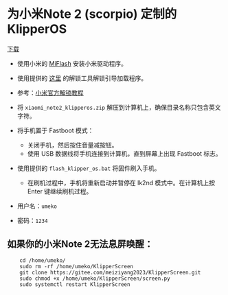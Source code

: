 # 为小米Note 2 (scorpio) 定制的 KlipperOS

[下载](https://github.com/umeiko/KlipperPhonesLinux/releases/tag/Xiaomi_note2)

- 使用小米的 [MiFlash](https://cdn.alsgp0.fds.api.mi-img.com/micomm/MiFlash2020-3-14-0.rar) 安装小米驱动程序。
- 使用提供的 [这里](https://github.com/umeiko/KlipperPhonesLinux/releases/download/Xiaomi_msm8953_Phones/xiaomi_bl_unlock_tool.zip) 的解锁工具解锁引导加载程序。
- 参考：[小米官方解锁教程](https://www.miui.com/unlock/index.html)
- 将 `xiaomi_note2_klipperos.zip` 解压到计算机上，确保目录名称只包含英文字符。
- 将手机置于 Fastboot 模式：
    - 关闭手机，然后按住音量减按钮。
    - 使用 USB 数据线将手机连接到计算机，直到屏幕上出现 Fastboot 标志。
- 使用提供的 `flash_klipper_os.bat` 将固件刷入手机。
    - 在刷机过程中，手机将重新启动并暂停在 lk2nd 模式中。在计算机上按 Enter 键继续刷机过程。

- 用户名：`umeko`
- 密码：`1234`

## 如果你的小米Note 2无法息屏唤醒：

        cd /home/umeko/
        sudo rm -rf /home/umeko/KlipperScreen
        git clone https://gitee.com/meiziyang2023/KlipperScreen.git
        sudo chmod +x /home/umeko/KlipperScreen/screen.py
        sudo systemctl restart KlipperScreen